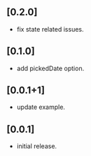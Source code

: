 ## [0.2.0]

* fix state related issues.

## [0.1.0]

* add pickedDate option.

## [0.0.1+1]

* update example.

## [0.0.1]

* initial release.
